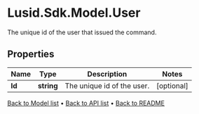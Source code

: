 # Lusid.Sdk.Model.User
The unique id of the user that issued the command.

## Properties

Name | Type | Description | Notes
------------ | ------------- | ------------- | -------------
**Id** | **string** | The unique id of the user. | [optional] 

[Back to Model list](../README.md#documentation-for-models) &#8226; [Back to API list](../README.md#documentation-for-api-endpoints) &#8226; [Back to README](../README.md)

